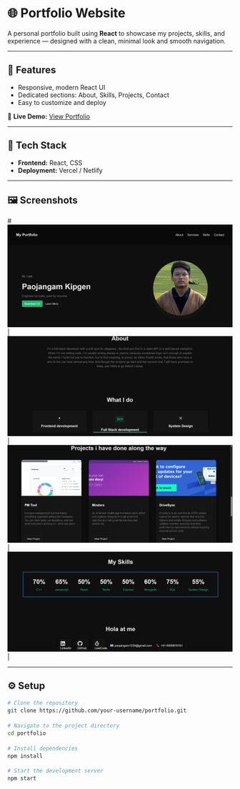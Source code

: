 # 🌐 Portfolio Website

A personal portfolio built using **React** to showcase my projects, skills, and experience — designed with a clean, minimal look and smooth navigation.

---

## 🚀 Features
- Responsive, modern React UI  
- Dedicated sections: About, Skills, Projects, Contact  
- Easy to customize and deploy
 
🔗 **Live Demo:** [View Portfolio](https://portfolio-mauve-pi-552qiew6a0.vercel.app/)

---

## 🧩 Tech Stack
- **Frontend:** React, CSS    
- **Deployment:** Vercel / Netlify  

---

## 🖼️ Screenshots

#![Home](/portfolio/public/screenshot1.png) | ![About](/portfolio/public/screenshot2.png) | ![Projects](/portfolio/public/screenshot3.png) | ![Contact](/portfolio/public/screenshot4.png) |

---

## ⚙️ Setup
```bash
# Clone the repository
git clone https://github.com/your-username/portfolio.git

# Navigate to the project directory
cd portfolio

# Install dependencies
npm install

# Start the development server
npm start

